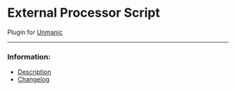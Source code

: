 # External Processor Script
Plugin for [Unmanic](https://github.com/Unmanic)

---

### Information:

- [Description](description.md)
- [Changelog](changelog.md)
